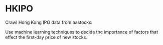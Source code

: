 # HKIPO

Crawl Hong Kong IPO data from aastocks.

Use machine learning techniques to decide the importance of factors that effect the first-day price of new stocks.
